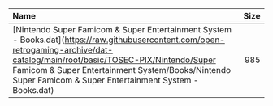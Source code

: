 |Name|Size|
|:---|---:|
|[Nintendo Super Famicom & Super Entertainment System - Books.dat](https://raw.githubusercontent.com/open-retrogaming-archive/dat-catalog/main/root/basic/TOSEC-PIX/Nintendo/Super Famicom & Super Entertainment System/Books/Nintendo Super Famicom & Super Entertainment System - Books.dat)|985|
